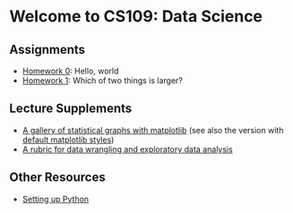 Welcome to CS109: Data Science
=======

## Assignments

* [Homework 0](http://nbviewer.ipython.org/urls/raw.github.com/cs109/content/master/HW0.ipynb): Hello, world
* [Homework 1](http://nbviewer.ipython.org/urls/raw.github.com/cs109/content/master/HW1.ipynb): Which of two things is larger?

## Lecture Supplements

* [A gallery of statistical graphs with matplotlib](http://nbviewer.ipython.org/urls/raw.github.com/cs109/content/master/lec_03_statistical_graphs.ipynb) (see also the version with [default matplotlib styles](http://nbviewer.ipython.org/urls/raw.github.com/cs109/content/master/lec_03_statistical_graphs_mpl_default.ipynb))
* [A rubric for data wrangling and exploratory data analysis](http://nbviewer.ipython.org/urls/raw.github.com/cs109/content/master/lec_04_wrangling.ipynb)

## Other Resources

* [Setting up Python](https://github.com/cs109/content/wiki/Installing-Python)
